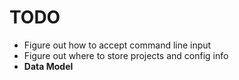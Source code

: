 # TODO
- Figure out how to accept command line input
- Figure out where to store projects and config info
- **Data Model**
